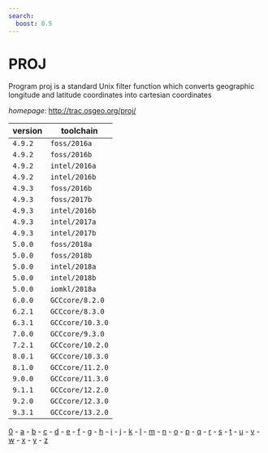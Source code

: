```yaml
---
search:
  boost: 0.5
---
```

# PROJ

Program proj is a standard Unix filter function which converts  geographic longitude and latitude coordinates into cartesian coordinates

*homepage*: <http://trac.osgeo.org/proj/>

version | toolchain
--------|----------
``4.9.2`` | ``foss/2016a``
``4.9.2`` | ``foss/2016b``
``4.9.2`` | ``intel/2016a``
``4.9.2`` | ``intel/2016b``
``4.9.3`` | ``foss/2016b``
``4.9.3`` | ``foss/2017b``
``4.9.3`` | ``intel/2016b``
``4.9.3`` | ``intel/2017a``
``4.9.3`` | ``intel/2017b``
``5.0.0`` | ``foss/2018a``
``5.0.0`` | ``foss/2018b``
``5.0.0`` | ``intel/2018a``
``5.0.0`` | ``intel/2018b``
``5.0.0`` | ``iomkl/2018a``
``6.0.0`` | ``GCCcore/8.2.0``
``6.2.1`` | ``GCCcore/8.3.0``
``6.3.1`` | ``GCCcore/10.3.0``
``7.0.0`` | ``GCCcore/9.3.0``
``7.2.1`` | ``GCCcore/10.2.0``
``8.0.1`` | ``GCCcore/10.3.0``
``8.1.0`` | ``GCCcore/11.2.0``
``9.0.0`` | ``GCCcore/11.3.0``
``9.1.1`` | ``GCCcore/12.2.0``
``9.2.0`` | ``GCCcore/12.3.0``
``9.3.1`` | ``GCCcore/13.2.0``

[0](../0/index.md) - [a](../a/index.md) - [b](../b/index.md) - [c](../c/index.md) - [d](../d/index.md) - [e](../e/index.md) - [f](../f/index.md) - [g](../g/index.md) - [h](../h/index.md) - [i](../i/index.md) - [j](../j/index.md) - [k](../k/index.md) - [l](../l/index.md) - [m](../m/index.md) - [n](../n/index.md) - [o](../o/index.md) - [p](../p/index.md) - [q](../q/index.md) - [r](../r/index.md) - [s](../s/index.md) - [t](../t/index.md) - [u](../u/index.md) - [v](../v/index.md) - [w](../w/index.md) - [x](../x/index.md) - [y](../y/index.md) - [z](../z/index.md)

